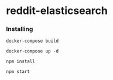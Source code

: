 # reddit-elasticsearch


### Installing

```
docker-compose build
```
```
docker-compose up -d
```
```
npm install
```
```
npm start
```

